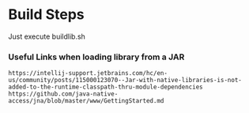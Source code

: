 # Build Steps
Just execute buildlib.sh

### Useful Links when loading library from a JAR
`https://intellij-support.jetbrains.com/hc/en-us/community/posts/115000123070--Jar-with-native-libraries-is-not-added-to-the-runtime-classpath-thru-module-dependencies`
`https://github.com/java-native-access/jna/blob/master/www/GettingStarted.md`
